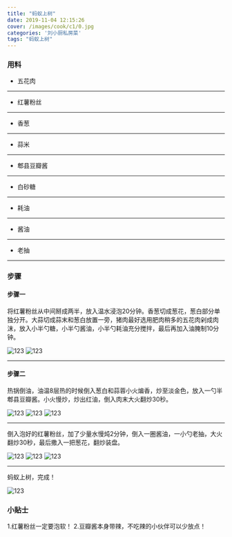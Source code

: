 ```yaml
---
title: "蚂蚁上树"
date: 2019-11-04 12:15:26
cover: /images/cook/c1/0.jpg
categories: '刘小厨私房菜'
tags: "蚂蚁上树"
---
```


### 用料

* 五花肉
***
* 红薯粉丝
***
* 香葱
***
* 蒜米
***
* 郫县豆瓣酱
***
* 白砂糖
***
* 耗油
***
* 酱油
***
* 老抽
***

### 步骤

#### 步骤一

将红薯粉丝从中间掰成两半，放入温水浸泡20分钟。香葱切成葱花，葱白部分单独分开。大蒜切成蒜末和葱白放置一旁，猪肉最好选用肥肉稍多的五花肉剁成肉沫，放入小半勺糖，小半勺酱油，小半勺耗油充分搅拌，最后再加入油腌制10分钟。

![123](/images/cook/c1/1.jpg)
![123](/images/cook/c1/2.jpg)

***

#### 步骤二

热锅倒油，油温8层热的时候倒入葱白和蒜蓉小火煸香，炒至淡金色，放入一勺半郫县豆瓣酱。小火慢炒，炒出红油，倒入肉末大火翻炒30秒。

![123](/images/cook/c1/3.jpg)
![123](/images/cook/c1/4.jpg)
![123](/images/cook/c1/5.jpg)

***

倒入泡好的红薯粉丝，加了少量水慢炖2分钟，倒入一圈酱油，一小勺老抽，大火翻炒30秒，最后撒入一把葱花，翻炒装盘。

![123](/images/cook/c1/6.jpg)
![123](/images/cook/c1/7.jpg)
![123](/images/cook/c1/8.jpg)

***

蚂蚁上树，完成！

![123](/images/cook/c1/9.jpg)

### 小贴士

1.红薯粉丝一定要泡软！
2.豆瓣酱本身带辣，不吃辣的小伙伴可以少放点！